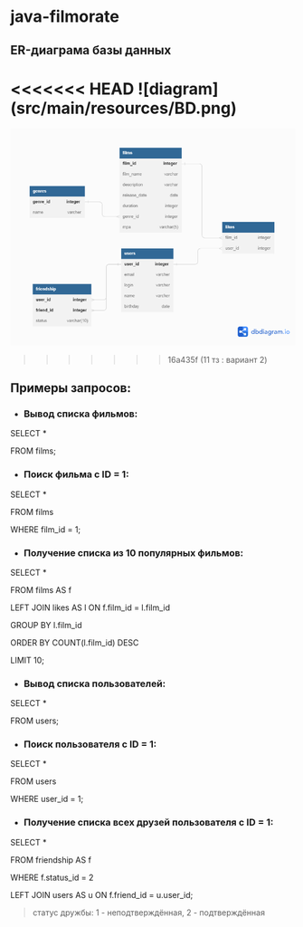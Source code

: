 # java-filmorate

## ER-диаграма базы данных

<<<<<<< HEAD
![diagram] (src/main/resources/BD.png)
=======
![diagram](src/main/resources/BD.png)
>>>>>>> 16a435f (11 тз : вариант 2)

## Примеры запросов:

* ### Вывод списка фильмов:
SELECT *

FROM films;

* ### Поиск фильма с ID = 1:
SELECT *

FROM films

WHERE film_id = 1;

* ### Получение списка из 10 популярных фильмов:
SELECT *

FROM films AS f

LEFT JOIN likes AS l ON f.film_id = l.film_id

GROUP BY l.film_id

ORDER BY COUNT(l.film_id) DESC

LIMIT 10;

* ### Вывод списка пользователей:
SELECT *

FROM users;

* ### Поиск пользователя с ID = 1:
SELECT *

FROM users

WHERE user_id = 1;

* ### Получение списка всех друзей пользователя с ID = 1:
SELECT *

FROM friendship AS f

WHERE f.status_id = 2

LEFT JOIN users AS u ON f.friend_id = u.user_id;

> статус дружбы: 1 - неподтверждённая, 2 - подтверждённая
